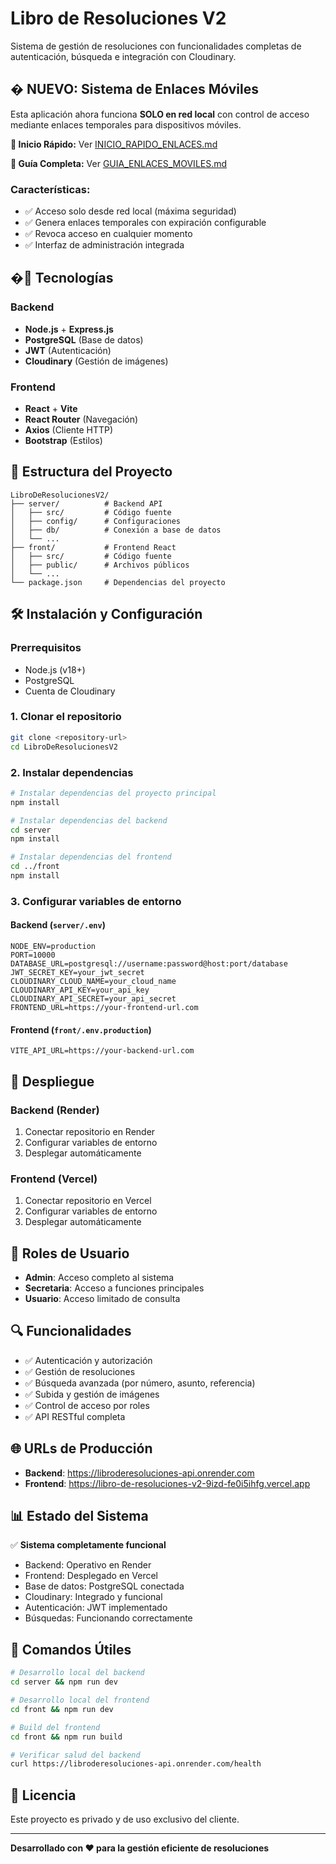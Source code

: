 # Libro de Resoluciones V2

Sistema de gestión de resoluciones con funcionalidades completas de autenticación, búsqueda e integración con Cloudinary.

## � NUEVO: Sistema de Enlaces Móviles

Esta aplicación ahora funciona **SOLO en red local** con control de acceso mediante enlaces temporales para dispositivos móviles.

**📱 Inicio Rápido:** Ver [INICIO_RAPIDO_ENLACES.md](./INICIO_RAPIDO_ENLACES.md)

**📖 Guía Completa:** Ver [GUIA_ENLACES_MOVILES.md](./GUIA_ENLACES_MOVILES.md)

### Características:

- ✅ Acceso solo desde red local (máxima seguridad)
- ✅ Genera enlaces temporales con expiración configurable
- ✅ Revoca acceso en cualquier momento
- ✅ Interfaz de administración integrada

## �🚀 Tecnologías

### Backend

- **Node.js** + **Express.js**
- **PostgreSQL** (Base de datos)
- **JWT** (Autenticación)
- **Cloudinary** (Gestión de imágenes)

### Frontend

- **React** + **Vite**
- **React Router** (Navegación)
- **Axios** (Cliente HTTP)
- **Bootstrap** (Estilos)

## 📁 Estructura del Proyecto

```
LibroDeResolucionesV2/
├── server/          # Backend API
│   ├── src/         # Código fuente
│   ├── config/      # Configuraciones
│   ├── db/          # Conexión a base de datos
│   └── ...
├── front/           # Frontend React
│   ├── src/         # Código fuente
│   ├── public/      # Archivos públicos
│   └── ...
└── package.json     # Dependencias del proyecto
```

## 🛠️ Instalación y Configuración

### Prerrequisitos

- Node.js (v18+)
- PostgreSQL
- Cuenta de Cloudinary

### 1. Clonar el repositorio

```bash
git clone <repository-url>
cd LibroDeResolucionesV2
```

### 2. Instalar dependencias

```bash
# Instalar dependencias del proyecto principal
npm install

# Instalar dependencias del backend
cd server
npm install

# Instalar dependencias del frontend
cd ../front
npm install
```

### 3. Configurar variables de entorno

#### Backend (`server/.env`)

```env
NODE_ENV=production
PORT=10000
DATABASE_URL=postgresql://username:password@host:port/database
JWT_SECRET_KEY=your_jwt_secret
CLOUDINARY_CLOUD_NAME=your_cloud_name
CLOUDINARY_API_KEY=your_api_key
CLOUDINARY_API_SECRET=your_api_secret
FRONTEND_URL=https://your-frontend-url.com
```

#### Frontend (`front/.env.production`)

```env
VITE_API_URL=https://your-backend-url.com
```

## 🚀 Despliegue

### Backend (Render)

1. Conectar repositorio en Render
2. Configurar variables de entorno
3. Desplegar automáticamente

### Frontend (Vercel)

1. Conectar repositorio en Vercel
2. Configurar variables de entorno
3. Desplegar automáticamente

## 👥 Roles de Usuario

- **Admin**: Acceso completo al sistema
- **Secretaria**: Acceso a funciones principales
- **Usuario**: Acceso limitado de consulta

## 🔍 Funcionalidades

- ✅ Autenticación y autorización
- ✅ Gestión de resoluciones
- ✅ Búsqueda avanzada (por número, asunto, referencia)
- ✅ Subida y gestión de imágenes
- ✅ Control de acceso por roles
- ✅ API RESTful completa

## 🌐 URLs de Producción

- **Backend**: https://libroderesoluciones-api.onrender.com
- **Frontend**: https://libro-de-resoluciones-v2-9izd-fe0i5ihfg.vercel.app

## 📊 Estado del Sistema

✅ **Sistema completamente funcional**

- Backend: Operativo en Render
- Frontend: Desplegado en Vercel
- Base de datos: PostgreSQL conectada
- Cloudinary: Integrado y funcional
- Autenticación: JWT implementado
- Búsquedas: Funcionando correctamente

## 🔧 Comandos Útiles

```bash
# Desarrollo local del backend
cd server && npm run dev

# Desarrollo local del frontend
cd front && npm run dev

# Build del frontend
cd front && npm run build

# Verificar salud del backend
curl https://libroderesoluciones-api.onrender.com/health
```

## 📝 Licencia

Este proyecto es privado y de uso exclusivo del cliente.

---

**Desarrollado con ❤️ para la gestión eficiente de resoluciones**
